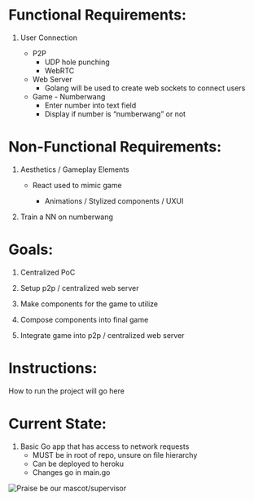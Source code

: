 # Functional Requirements:

1.  User Connection
    
	   * P2P
		    * UDP hole punching
		    *  WebRTC
	* Web Server
		* Golang will be used to create web sockets to connect users
	* Game - Numberwang
		* Enter number into text field
		* Display if number is “numberwang” or not
    

  

# Non-Functional Requirements:

1.  Aesthetics  /  Gameplay  Elements

	*  React  used  to  mimic  game

		*  Animations  /  Stylized  components  /  UXUI

2. Train  a  NN  on  numberwang

  

# Goals:

1.  Centralized PoC
    
2.  Setup p2p / centralized web server
    
3.  Make components for the game to utilize
    
4.  Compose components into final game
    
5.  Integrate game into p2p / centralized web server


# Instructions:
How to run the project will go here

# Current State:
1. Basic Go app that has access to network requests
	* MUST be in root of repo, unsure on file hierarchy 
	* Can be deployed to heroku
	* Changes go in main.go
	

![Praise be our mascot/supervisor](https://upload.wikimedia.org/wikipedia/commons/thumb/8/8e/Yellow-headed_caracara_%28Milvago_chimachima%29_on_capybara_%28Hydrochoeris_hydrochaeris%29.JPG/1280px-Yellow-headed_caracara_%28Milvago_chimachima%29_on_capybara_%28Hydrochoeris_hydrochaeris%29.JPG)
